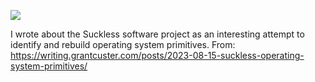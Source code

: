![](https://db-feed.s3.us-east-1.amazonaws.com/next-s3-uploads/15bc66c0-318e-40ee-ae37-1178319933fe/20230815_08h45m40s_grim.png)

I wrote about the Suckless software project as an interesting attempt to identify and rebuild operating system primitives.
From: https://writing.grantcuster.com/posts/2023-08-15-suckless-operating-system-primitives/